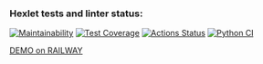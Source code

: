### Hexlet tests and linter status:
[![Maintainability](https://api.codeclimate.com/v1/badges/d273c9da9a6dd70b8454/maintainability)](https://codeclimate.com/github/MarfaNikitina/python-project-52/maintainability)
[![Test Coverage](https://api.codeclimate.com/v1/badges/d273c9da9a6dd70b8454/test_coverage)](https://codeclimate.com/github/MarfaNikitina/python-project-52/test_coverage)
[![Actions Status](https://github.com/MarfaNikitina/python-project-52/workflows/hexlet-check/badge.svg)](https://github.com/MarfaNikitina/python-project-52/actions)
[![Python CI](https://github.com/MarfaNikitina/python-project-52/actions/workflows/pyci.yml/badge.svg)](https://github.com/MarfaNikitina/python-project-52/actions/workflows/pyci.yml)

[//]: # (https://python-project-52-venv.up.railway.app/users/)

[DEMO on RAILWAY](https://python-project-52-production-908d.up.railway.app/)